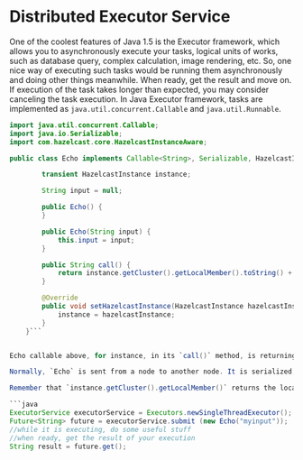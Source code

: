 

# Distributed Executor Service

One of the coolest features of Java 1.5 is the Executor framework, which allows you to asynchronously execute your tasks, logical units of works, such as database query, complex calculation, image rendering, etc. So, one nice way of executing such tasks would be running them asynchronously and doing other things meanwhile. When ready, get the result and move on. If execution of the task takes longer than expected, you may consider canceling the task execution. In Java Executor framework, tasks are implemented as `java.util.concurrent.Callable` and `java.util.Runnable`.

```java
import java.util.concurrent.Callable;
import java.io.Serializable;
import com.hazelcast.core.HazelcastInstanceAware;

public class Echo implements Callable<String>, Serializable, HazelcastInstanceAware {        transient HazelcastInstance instance;        String input = null;        public Echo() {        }        public Echo(String input) {            this.input = input;        }        public String call() {            return instance.getCluster().getLocalMember().toString() + ":" + input;        }        @Override        public void setHazelcastInstance(HazelcastInstance hazelcastInstance) {            instance = hazelcastInstance;        }    }```


Echo callable above, for instance, in its `call()` method, is returning the local member and the input passed in. 

Normally, `Echo` is sent from a node to another node. It is serialized, re-created and executed there. `HazelcastInstanceAware` implemented in the above sample states that, there is an instance on the destination node that will be injected into this class using the method `setHazelcastInstance`. Meaning that, when `HazelcastInstanceAware` is implemented, executor service injects an existing instance while it executes a runnable or callable.

Remember that `instance.getCluster().getLocalMember()` returns the local member and `toString()` returns the member's address `(IP + port)` in String form, just to see which member actually executed the code for our example. Of course, `call()` method can do and return anything you like. Executing a task by using executor framework is very straight forward. Simply obtain a `ExecutorService` instance, generally via `Executors` and submit the task which returns a `Future`. After executing task, you do not have to wait for execution to complete, you can process other things and when ready use the future object to retrieve the result as show in code below.

```java
ExecutorService executorService = Executors.newSingleThreadExecutor();
Future<String> future = executorService.submit (new Echo("myinput"));
//while it is executing, do some useful stuff
//when ready, get the result of your execution
String result = future.get();
```